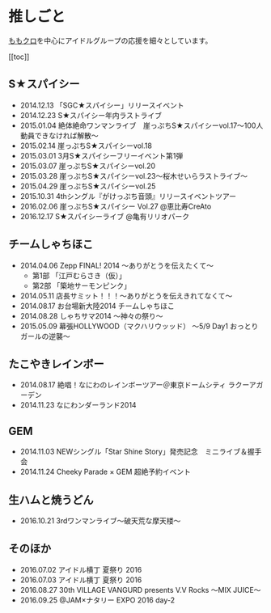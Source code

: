 # 推しごと

[ももクロ](/momoclo/)を中心にアイドルグループの応援を細々としています。

[[toc]]

## S★スパイシー

- 2014.12.13 「SGC★スパイシー」リリースイベント
- 2014.12.23 S★スパイシー年内ラストライブ
- 2015.01.04 絶体絶命ワンマンライブ　崖っぷちS★スパイシーvol.17〜100人動員できなければ解散〜
- 2015.02.14 崖っぷちS★スパイシーvol.18
- 2015.03.01 3月S★スパイシーフリーイベント第1弾
- 2015.03.07 崖っぷちS★スパイシーvol.20
- 2015.03.28 崖っぷちS★スパイシーvol.23～桜木せいらラストライブ～
- 2015.04.29 崖っぷちS★スパイシーvol.25
- 2015.10.31 4thシングル『がけっぷち音頭』リリースイベントツアー
- 2016.02.06 崖っぷちS★スパイシー Vol.27  @恵比寿CreAto
- 2016.12.17 S★スパイシーライブ  @亀有リリオパーク

## チームしゃちほこ

- 2014.04.06 Zepp FINAL! 2014 ～ありがとうを伝えたくて～
  - 第1部 「江戸むらさき（仮）」
  - 第2部 「築地サーモンピンク」
- 2014.05.11 店長サミット！！！～ありがとうを伝えきれてなくて～
- 2014.08.17 お台場新大陸2014 チームしゃちほこ
- 2014.08.28 しゃちサマ2014 〜神々の祭り〜
- 2015.05.09 幕張HOLLYWOOD（マクハリウッッド） 〜5/9 Day1 おっとりガールの逆襲〜

## たこやきレインボー

- 2014.08.17 絶唱！なにわのレインボーツアー＠東京ドームシティ ラクーアガーデン
- 2014.11.23 なにわンダーランド2014

## GEM

- 2014.11.03 NEWシングル「Star Shine Story」発売記念　ミニライブ＆握手会
- 2014.11.24 Cheeky Parade × GEM 超絶予約イベント

## 生ハムと焼うどん

- 2016.10.21 3rdワンマンライブ〜破天荒な摩天楼〜

## そのほか

- 2016.07.02 アイドル横丁 夏祭り 2016
- 2016.07.03 アイドル横丁 夏祭り 2016
- 2016.08.27 30th VILLAGE VANGURD presents V.V Rocks ～MIX JUICE～
- 2016.09.25 @JAM×ナタリー EXPO 2016 day-2
